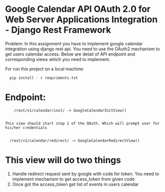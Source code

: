 # Google Calendar API OAuth 2.0 for Web Server Applications Integration - Django Rest Framework


Problem: In this assignment you have to implement google calendar integration using django rest api. 
You need to use the OAuth2 mechanism to get users calendar access. 
Below are detail of API endpoint and corresponding views which you need to implement.


For run this project on a local machine:

      pip install - r requriments.txt

 # Endpoint:
 
        /rest/v1/calendar/init/ -> GoogleCalendarInitView()


    This view should start step 1 of the OAuth. Which will prompt user for his/her credentials


      /rest/v1/calendar/redirect/ -> GoogleCalendarRedirectView()

 # This view will do two things

 1. Handle redirect request sent by google with code for token. You need to implement mechanism to get access_token from given code
 2. Once got the access_token get list of events in users calendar
